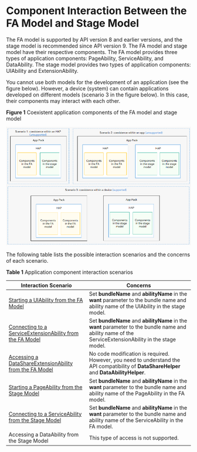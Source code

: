 # Component Interaction Between the FA Model and Stage Model


The FA model is supported by API version 8 and earlier versions, and the stage model is recommended since API version 9. The FA model and stage model have their respective components. The FA model provides three types of application components: PageAbility, ServiceAbility, and DataAbility. The stage model provides two types of application components: UIAbility and ExtensionAbility.


You cannot use both models for the development of an application (see the figure below). However, a device (system) can contain applications developed on different models (scenario 3 in the figure below). In this case, their components may interact with each other.

**Figure 1** Coexistent application components of the FA model and stage model

![coexistence-of-FAandStage](figures/coexistence-of-FAandStage.png)


The following table lists the possible interaction scenarios and the concerns of each scenario.


**Table 1** Application component interaction scenarios

| Interaction Scenario| Concerns|
| -------- | -------- |
| [Starting a UIAbility from the FA Model](start-uiability-from-fa.md)| Set **bundleName** and **abilityName** in the **want** parameter to the bundle name and ability name of the UIAbility in the stage model.|
| [Connecting to a ServiceExtensionAbility from the FA Model](bind-serviceextensionability-from-fa.md)| Set **bundleName** and **abilityName** in the **want** parameter to the bundle name and ability name of the ServiceExtensionAbility in the stage model.|
| [Accessing a DataShareExtensionAbility from the FA Model](access-datashareextensionability-from-fa.md)| No code modification is required. However, you need to understand the API compatibility of **DataShareHelper** and **DataAbilityHelper**.|
| [Starting a PageAbility from the Stage Model](start-pageability-from-stage.md)| Set **bundleName** and **abilityName** in the **want** parameter to the bundle name and ability name of the PageAbility in the FA model.|
| [Connecting to a ServiceAbility from the Stage Model](bind-serviceability-from-stage.md)| Set **bundleName** and **abilityName** in the **want** parameter to the bundle name and ability name of the ServiceAbility in the FA model.|
| Accessing a DataAbility from the Stage Model| This type of access is not supported.|
